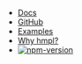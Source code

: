 - [Docs](/docs)
- [GitHub](https://github.com/hmpljs/hmpl)
- [Examples](https://github.com/hmpljs/examples)
- [Why hmpl?](/docs#why-hmpl)
- [![npm-version](https://img.shields.io/npm/v/hmpl-js?logo=npm&color=0183ff&style=for-the-badge)](https://www.npmjs.com/package/hmpl-js)
